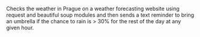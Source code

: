 Checks the weather in Prague on a weather forecasting website using request and beautiful soup modules and then sends a text reminder to bring an umbrella if the chance to rain is > 30% for the rest of the day at any given hour.